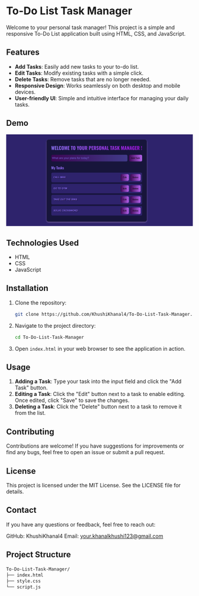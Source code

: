 # To-Do List Task Manager

Welcome to your personal task manager! This project is a simple and responsive To-Do List application built using HTML, CSS, and JavaScript. 

## Features

- **Add Tasks**: Easily add new tasks to your to-do list.
- **Edit Tasks**: Modify existing tasks with a simple click.
- **Delete Tasks**: Remove tasks that are no longer needed.
- **Responsive Design**: Works seamlessly on both desktop and mobile devices.
- **User-friendly UI**: Simple and intuitive interface for managing your daily tasks.

## Demo

![Screenshot](screenshot.png)

## Technologies Used

- HTML
- CSS
- JavaScript

## Installation

1. Clone the repository:

    ```sh
    git clone https://github.com/KhushiKhanal4/To-Do-List-Task-Manager.git
    ```

2. Navigate to the project directory:

    ```sh
    cd To-Do-List-Task-Manager
    ```

3. Open `index.html` in your web browser to see the application in action.

## Usage

1. **Adding a Task**: Type your task into the input field and click the "Add Task" button.
2. **Editing a Task**: Click the "Edit" button next to a task to enable editing. Once edited, click "Save" to save the changes.
3. **Deleting a Task**: Click the "Delete" button next to a task to remove it from the list.


## Contributing

Contributions are welcome! If you have suggestions for improvements or find any bugs, feel free to open an issue or submit a pull request.

## License

This project is licensed under the MIT License. See the LICENSE file for details.

## Contact

If you have any questions or feedback, feel free to reach out:

GitHub: KhushiKhanal4
Email: your.khanalkhushi123@gmail.com

## Project Structure

```plaintext
To-Do-List-Task-Manager/
├── index.html
├── style.css
└── script.js
